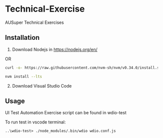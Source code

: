 # Technical-Exercise

AUSuper Technical Exercises


## Installation

1. Download Nodejs in https://nodejs.org/en/

OR

```bash
curl -o- https://raw.githubusercontent.com/nvm-sh/nvm/v0.34.0/install.sh | bash
```
```bash
nvm install --lts
```

2. Download Visual Studio Code

## Usage

UI Test Automation Exercise script can be found in wdio-test

To run test in vscode terminal: 

```node
..\wdio-test> ./node_modules/.bin/wdio wdio.conf.js
```

